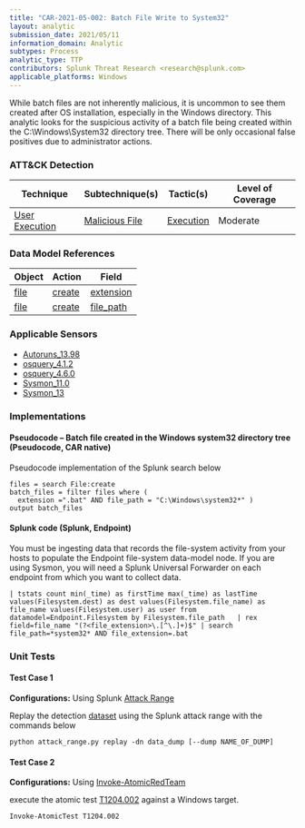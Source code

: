 ```yaml
---
title: "CAR-2021-05-002: Batch File Write to System32"
layout: analytic
submission_date: 2021/05/11
information_domain: Analytic
subtypes: Process
analytic_type: TTP
contributors: Splunk Threat Research <research@splunk.com>
applicable_platforms: Windows
---
```


While batch files are not inherently malicious, it is uncommon to see them created after OS installation, especially in the Windows directory. This analytic looks for the suspicious activity of a batch file being created within the C:\Windows\System32 directory tree. There will be only occasional false positives due to administrator actions.


### ATT&CK Detection

|Technique|Subtechnique(s)|Tactic(s)|Level of Coverage|
|---|---|---|---|
|[User Execution](https://attack.mitre.org/techniques/T1204/)|[Malicious File](https://attack.mitre.org/techniques/T1204/002/)|[Execution](https://attack.mitre.org/tactics/TA0002/)|Moderate|

### Data Model References

|Object|Action|Field|
|---|---|---|
|[file](/data_model/file) | [create](/data_model/file#create) | [extension](/data_model/file#extension) |
|[file](/data_model/file) | [create](/data_model/file#create) | [file_path](/data_model/file#file_path) |


### Applicable Sensors

- [Autoruns_13.98](/sensors/Autoruns_13.98)
- [osquery_4.1.2](/sensors/osquery_4.1.2)
- [osquery_4.6.0](/sensors/osquery_4.6.0)
- [Sysmon_11.0](/sensors/sysmon_11.0)
- [Sysmon_13](/sensors/sysmon_13)

### Implementations

#### Pseudocode – Batch file created in the Windows system32 directory tree (Pseudocode, CAR native)


Pseudocode implementation of the Splunk search below


```
files = search File:create
batch_files = filter files where (
  extension =".bat" AND file_path = "C:\Windows\system32*" )
output batch_files
```


#### Splunk code (Splunk, Endpoint)


You must be ingesting data that records the file-system activity from your hosts to populate the Endpoint file-system data-model node. If you are using Sysmon, you will need a Splunk Universal Forwarder on each endpoint from which you want to collect data.


```
| tstats count min(_time) as firstTime max(_time) as lastTime values(Filesystem.dest) as dest values(Filesystem.file_name) as file_name values(Filesystem.user) as user from datamodel=Endpoint.Filesystem by Filesystem.file_path   | rex field=file_name "(?<file_extension>\.[^\.]+)$" | search file_path=*system32* AND file_extension=.bat
```



### Unit Tests

#### Test Case 1

**Configurations:** Using Splunk [Attack Range](https://github.com/splunk/attack_range)

Replay the detection [dataset](https://media.githubusercontent.com/media/splunk/attack_data/master/datasets/attack_techniques/T1204.002/batch_file_in_system32/windows-sysmon.log)  using the Splunk attack range with the commands below

```
python attack_range.py replay -dn data_dump [--dump NAME_OF_DUMP]
```

#### Test Case 2

**Configurations:** Using [Invoke-AtomicRedTeam](https://github.com/redcanaryco/invoke-atomicredteam)

execute the atomic test [T1204.002](https://github.com/redcanaryco/atomic-red-team/tree/master/atomics/T1204.002) against a Windows target.

```
Invoke-AtomicTest T1204.002
```


